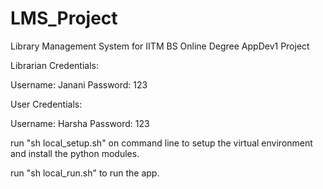 # LMS_Project
Library Management System for IITM BS Online Degree AppDev1 Project

Librarian Credentials:

Username: Janani
Password: 123

User Credentials:

Username: Harsha
Password: 123

run "sh local_setup.sh" on command line to setup the virtual environment and install the python modules.

run "sh local_run.sh" to run the app.
